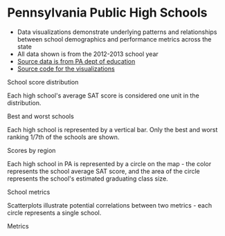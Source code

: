 # Pennsylvania Public High Schools

- Data visualizations demonstrate underlying patterns and relationships between school demographics and performance metrics across the state
- All data shown is from the 2012-2013 school year
- [Source data is from PA dept of education](http://paschoolperformance.org/Downloads)
- [Source code for the visualizations](https://github.com/mstubna/pa_schools)

<p class='graph_header'>School score distribution</p>
<p class='graph_desc'>Each high school's average SAT score is considered one unit in the distribution.</p>

<div id='distribution_graph_container' class='graph_container'>
  <div id='distribution_graph' class='graph'></div>
  <div id='distribution_graph_legend_1' class='legend'></div>
</div>

<p class='graph_header'>Best and worst schools</p>
<p class='graph_desc'>Each high school is represented by a vertical bar. Only the best and worst ranking 1/7th of the schools are shown.</p>

<div id='ranking_graph_container' class='graph_container'>
  <div id='ranking_graph' class='graph'></div>
  <div id='ranking_graph_legend_1' class='legend'></div>
  <div id='ranking_graph_controls'></div>
</div>

<p class='graph_header'>Scores by region</p>
<p class='graph_desc'>Each high school in PA is represented by a circle on the map - the color represents the school average SAT score, and the area of the circle represents the school's estimated graduating class size.</p>

<div id='regional_graph_container' class='graph_container'>
  <div id='regional_graph' class='graph'></div>
  <div id='regional_graph_legend_1' class='legend'></div>
  <div id='regional_graph_legend_2' class='legend'></div>
</div>

<p class='graph_header'>School metrics</p>
<p class='graph_desc'>Scatterplots illustrate potential correlations between two metrics - each circle represents a single school.</p>

<div id='scatterplot_graph_container' class='graph_container'>
  <div id='scatterplot_graph' class='graph'></div>
  <div id='scatterplot_controls'>
    Metrics    
  </div>
</div>

